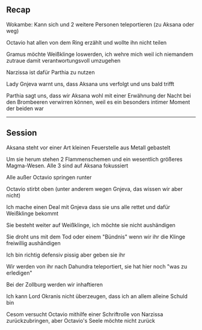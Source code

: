 ## Recap

Wokambe: Kann sich und 2 weitere Personen teleportieren (zu Aksana oder weg)

Octavio hat allen von dem Ring erzählt und wollte ihn nicht teilen

Gramus möchte Weißklinge loswerden, ich wehre mich weil ich niemandem zutraue damit verantwortungsvoll umzugehen

Narzissa ist dafür Parthia zu nutzen

Lady Gnjeva warnt uns, dass Aksana uns verfolgt und uns bald trifft

Parthia sagt uns, dass wir Aksana wohl mit einer Erwähnung der Nacht bei den Brombeeren verwirren können, weil es ein besonders intimer Moment der beiden war

-----------------

## Session

Aksana steht vor einer Art kleinen Feuerstelle aus Metall gebastelt

Um sie herum stehen 2 Flammenschemen und ein wesentlich größeres Magma-Wesen. Alle 3 sind auf Aksana fokussiert

Alle außer Octavio springen runter

Octavio stirbt oben (unter anderem wegen Gnjeva, das wissen wir aber nicht)

Ich mache einen Deal mit Gnjeva dass sie uns alle rettet und dafür Weißklinge bekommt

Sie besteht weiter auf Weißklinge, ich möchte sie nicht aushändigen

Sie droht uns mit dem Tod oder einem "Bündnis" wenn wir ihr die Klinge freiwillig aushändigen

Ich bin richtig defensiv pissig aber geben sie ihr

Wir werden von ihr nach Dahundra teleportiert, sie hat hier noch "was zu erledigen"

Bei der Zollburg werden wir inhaftieren

Ich kann Lord Okranis nicht überzeugen, dass ich an allem alleine Schuld bin

Cesom versucht Octavio mithilfe einer Schriftrolle von Narzissa zurückzubringen, aber Octavio's Seele möchte nicht zurück